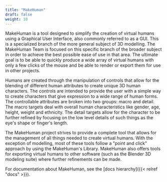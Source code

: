```yaml
---
title: "MakeHuman"
draft: false
weight: 10
---
```


MakeHuman is a tool designed to simplify the creation of virtual humans using a Graphical User Interface, also commonly referred to as a GUI.
This is a specialized branch of the more general subject of 3D modelling. The MakeHuman Team is focused on this specific branch of the broader 
subject in order to achieve the best possible ease of use in that area. The ultimate goal is to be able to quickly produce a wide array of virtual 
humans with only a few clicks of the mouse and be able to render or export them for use in other projects.

Humans are created through the manipulation of controls that allow for the blending of different human attributes to create unique 3D human characters. 
The controls are intended to provide the user with a simple way to create characters that give expression to a wide range of human forms. 
The controllable attributes are broken into two groups: macro and detail. The macro targets deal with overall human characteristics like gender, 
age, height, weight and ethnicity. The detail targets allow for the character to be further refined by focusing on the low level details of such things 
as the eye's shape or finger's length.

The MakeHuman project strives to provide a complete tool that allows for the management of all things needed to create virtual humans. 
With the exception of modelling, most of these tools follow a "point and click" approach by using the MakeHuman's Library.
MakeHuman also offers tools for exporting virtual humans to other software (such as the Blender 3D modeling suite) where further refinements can be made.

For documentation about MakeHuman, see the [docs hierarchy]({{< relref "docs" >}}).
